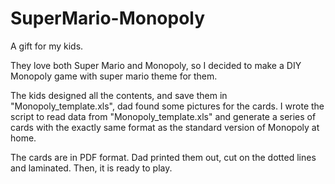# SuperMario-Monopoly
 
A gift for my kids.

They love both Super Mario and Monopoly, so I decided to make a DIY Monopoly game with super mario theme for them.

The kids designed all the contents, and save them in "Monopoly_template.xls", dad found some pictures for the cards.
I wrote the script to read data from "Monopoly_template.xls" and generate a series of cards with the exactly same format as the standard version of Monopoly at home.

The cards are in PDF format. Dad printed them out, cut on the dotted lines and laminated. Then, it is ready to play.


